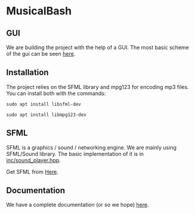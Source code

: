 # MusicalBash

## GUI

We are building the project with the help of a GUI. The most basic scheme of the gui can be seen [here](https://tinyurl.com/2fcpre6).

## Installation

The project relies on the SFML library and mpg123 for encoding mp3 files.
You can install both with the commands:
```
sudo apt install libsfml-dev

sudo apt install libmpg123-dev
```

## SFML

SFML is a graphics / sound / networking engine.
We are mainly using SFML/Sound library. The basic implementation of it is in [inc/sound_player.hpp](inc/sound_player.hpp).

Get SFML from [Here](https://www.sfml-dev.org/tutorials/2.5/start-linux.php).

## Documentation

We have a complete documentation (or so we hope) [here](documentation.md).
